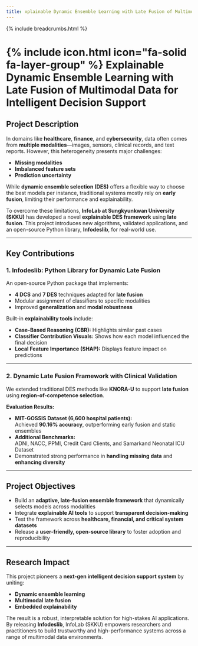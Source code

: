 ```yaml
---
title: xplainable Dynamic Ensemble Learning with Late Fusion of Multimodal Data for Intelligent Decision
---
```


{% include breadcrumbs.html %}

# {% include icon.html icon="fa-solid fa-layer-group" %} Explainable Dynamic Ensemble Learning with Late Fusion of Multimodal Data for Intelligent Decision Support

## Project Description

In domains like **healthcare**, **finance**, and **cybersecurity**, data often comes from **multiple modalities**—images, sensors, clinical records, and text reports. However, this heterogeneity presents major challenges:

- **Missing modalities**
- **Imbalanced feature sets**
- **Prediction uncertainty**

While **dynamic ensemble selection (DES)** offers a flexible way to choose the best models per instance, traditional systems mostly rely on **early fusion**, limiting their performance and explainability.

To overcome these limitations, **InfoLab at Sungkyunkwan University (SKKU)** has developed a novel **explainable DES framework** using **late fusion**. This project introduces new algorithms, validated applications, and an open-source Python library, **Infodeslib**, for real-world use.

---

## Key Contributions

### 1. Infodeslib: Python Library for Dynamic Late Fusion

An open-source Python package that implements:

- **4 DCS** and **7 DES** techniques adapted for **late fusion**
- Modular assignment of classifiers to specific modalities
- Improved **generalization** and **modal robustness**

Built-in **explainability tools** include:

- **Case-Based Reasoning (CBR):** Highlights similar past cases
- **Classifier Contribution Visuals:** Shows how each model influenced the final decision
- **Local Feature Importance (SHAP):** Displays feature impact on predictions

---

### 2. Dynamic Late Fusion Framework with Clinical Validation

We extended traditional DES methods like **KNORA-U** to support **late fusion** using **region-of-competence selection**.

**Evaluation Results:**

- **MIT-GOSSIS Dataset (6,600 hospital patients):**  
  Achieved **90.16% accuracy**, outperforming early fusion and static ensembles
- **Additional Benchmarks:**  
  ADNI, NACC, PPMI, Credit Card Clients, and Samarkand Neonatal ICU Dataset
- Demonstrated strong performance in **handling missing data** and **enhancing diversity**

---

## Project Objectives

- Build an **adaptive, late-fusion ensemble framework** that dynamically selects models across modalities
- Integrate **explainable AI tools** to support **transparent decision-making**
- Test the framework across **healthcare, financial, and critical system datasets**
- Release a **user-friendly, open-source library** to foster adoption and reproducibility

---

## Research Impact

This project pioneers a **next-gen intelligent decision support system** by uniting:

- **Dynamic ensemble learning**
- **Multimodal late fusion**
- **Embedded explainability**

The result is a robust, interpretable solution for high-stakes AI applications. By releasing **Infodeslib**, InfoLab (SKKU) empowers researchers and practitioners to build trustworthy and high-performance systems across a range of multimodal data environments.

